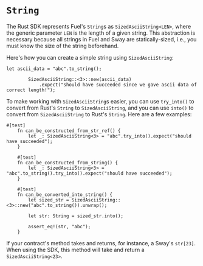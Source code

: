 # `String`

The Rust SDK represents Fuel's `String`s as `SizedAsciiString<LEN>`, where the generic parameter `LEN` is the length of a given string. This abstraction is necessary because all strings in Fuel and Sway are statically-sized, i.e., you must know the size of the string beforehand.

Here's how you can create a simple string using `SizedAsciiString`:

```rust,ignore
let ascii_data = "abc".to_string();

        SizedAsciiString::<3>::new(ascii_data)
            .expect("should have succeeded since we gave ascii data of correct length!");
```

To make working with `SizedAsciiString`s easier, you can use `try_into()` to convert from Rust's `String` to `SizedAsciiString`, and you can use `into()` to convert from `SizedAsciiString` to Rust's `String`. Here are a few examples:

```rust,ignore
#[test]
    fn can_be_constructed_from_str_ref() {
        let _: SizedAsciiString<3> = "abc".try_into().expect("should have succeeded");
    }

    #[test]
    fn can_be_constructed_from_string() {
        let _: SizedAsciiString<3> = "abc".to_string().try_into().expect("should have succeeded");
    }

    #[test]
    fn can_be_converted_into_string() {
        let sized_str = SizedAsciiString::<3>::new("abc".to_string()).unwrap();

        let str: String = sized_str.into();

        assert_eq!(str, "abc");
    }
```

If your contract's method takes and returns, for instance, a Sway's `str[23]`. When using the SDK, this method will take and return a `SizedAsciiString<23>`.
